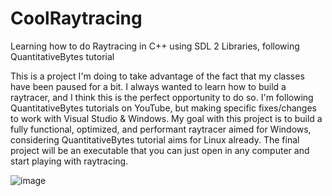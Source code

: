 # CoolRaytracing
Learning how to do Raytracing in C++ using SDL 2 Libraries, following QuantitativeBytes tutorial

This is a project I'm doing to take advantage of the fact that my classes have been paused for a bit. I always wanted to learn how to build a raytracer, and I think this is the perfect opportunity to do so.
I'm following QuantitativeBytes tutorials on YouTube, but making specific fixes/changes to work with Visual Studio & Windows.
My goal with this project is to build a fully functional, optimized, and performant raytracer aimed for Windows, considering QuantitativeBytes tutorial aims for Linux already. The final project will be an executable that you can just open in any computer and start playing with raytracing.

![image](https://user-images.githubusercontent.com/46263572/147297534-9fcd32bd-3e5c-4599-97e6-666c9b5602a5.png)
